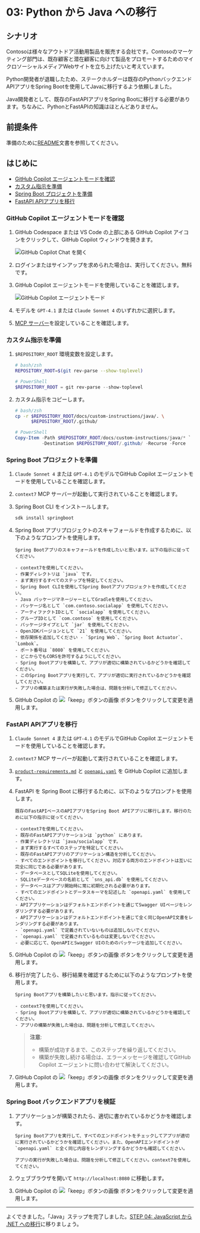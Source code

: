 # 03: Python から Java への移行

## シナリオ

Contosoは様々なアウトドア活動用製品を販売する会社です。Contosoのマーケティング部門は、既存顧客と潜在顧客に向けて製品をプロモートするためのマイクロソーシャルメディアWebサイトを立ち上げたいと考えています。

Python開発者が退職したため、ステークホルダーは既存のPythonバックエンドAPIアプリをSpring Bootを使用してJavaに移行するよう依頼しました。

Java開発者として、既存のFastAPIアプリをSpring Bootに移行する必要があります。ちなみに、PythonとFastAPIの知識はほとんどありません。

## 前提条件

準備のために[README](../README.md)文書を参照してください。

## はじめに

- [GitHub Copilot エージェントモードを確認](#github-copilot-エージェントモードを確認)
- [カスタム指示を準備](#カスタム指示を準備)
- [Spring Boot プロジェクトを準備](#spring-boot-プロジェクトを準備)
- [FastAPI APIアプリを移行](#fastapi-apiアプリを移行)

### GitHub Copilot エージェントモードを確認

1. GitHub Codespace または VS Code の上部にある GitHub Copilot アイコンをクリックして、GitHub Copilot ウィンドウを開きます。

   ![GitHub Copilot Chat を開く](../../docs/images/setup-02.png)

1. ログインまたはサインアップを求められた場合は、実行してください。無料です。
1. GitHub Copilot エージェントモードを使用していることを確認します。

   ![GitHub Copilot エージェントモード](../../docs/images/setup-03.png)

1. モデルを `GPT-4.1` または `Claude Sonnet 4` のいずれかに選択します。
1. [MCP サーバー](./00-setup.md#mcp-サーバーを設定)を設定していることを確認します。

### カスタム指示を準備

1. `$REPOSITORY_ROOT` 環境変数を設定します。

   ```bash
   # bash/zsh
   REPOSITORY_ROOT=$(git rev-parse --show-toplevel)
   ```

   ```powershell
   # PowerShell
   $REPOSITORY_ROOT = git rev-parse --show-toplevel
   ```

1. カスタム指示をコピーします。

    ```bash
    # bash/zsh
    cp -r $REPOSITORY_ROOT/docs/custom-instructions/java/. \
          $REPOSITORY_ROOT/.github/
    ```

    ```powershell
    # PowerShell
    Copy-Item -Path $REPOSITORY_ROOT/docs/custom-instructions/java/* `
              -Destination $REPOSITORY_ROOT/.github/ -Recurse -Force
    ```

### Spring Boot プロジェクトを準備

1. `Claude Sonnet 4` または `GPT-4.1` のモデルでGitHub Copilot エージェントモードを使用していることを確認します。
1. `context7` MCP サーバーが起動して実行されていることを確認します。
1. Spring Boot CLI をインストールします。

    ```bash
    sdk install springboot
    ```

1. Spring Boot アプリプロジェクトのスキャフォールドを作成するために、以下のようなプロンプトを使用します。

    ```text
    Spring Bootアプリのスキャフォールドを作成したいと思います。以下の指示に従ってください。

    - context7を使用してください。
    - 作業ディレクトリは `java` です。
    - まず実行するすべてのステップを特定してください。
    - Spring Boot CLIを使用してSpring Bootアプリプロジェクトを作成してください。
    - Java パッケージマネージャーとしてGradleを使用してください。
    - パッケージ名として `com.contoso.socialapp` を使用してください。
    - アーティファクトIDとして `socialapp` を使用してください。
    - グループIDとして `com.contoso` を使用してください。
    - パッケージタイプとして `jar` を使用してください。
    - OpenJDKバージョンとして `21` を使用してください。
    - 依存関係を追加してください - `Spring Web`、`Spring Boot Actuator`、`Lombok`。
    - ポート番号は `8080` を使用してください。
    - どこからでもCORSを許可するようにしてください。
    - Spring Bootアプリを構築して、アプリが適切に構築されているかどうかを確認してください。
    - このSpring Bootアプリを実行して、アプリが適切に実行されているかどうかを確認してください。
    - アプリの構築または実行が失敗した場合は、問題を分析して修正してください。
    ```

1. GitHub Copilot の ![「keep」ボタンの画像](https://img.shields.io/badge/keep-blue) ボタンをクリックして変更を適用します。

### FastAPI APIアプリを移行

1. `Claude Sonnet 4` または `GPT-4.1` のモデルでGitHub Copilot エージェントモードを使用していることを確認します。
1. `context7` MCP サーバーが起動して実行されていることを確認します。
1. [`product-requirements.md`](../product-requirements.md) と [`openapi.yaml`](../openapi.yaml) を GitHub Copilot に追加します。
1. FastAPI を Spring Boot に移行するために、以下のようなプロンプトを使用します。

    ```text
    既存のFastAPIベースのAPIアプリをSpring Boot APIアプリに移行します。移行のために以下の指示に従ってください。
    
    - context7を使用してください。
    - 既存のFastAPIアプリケーションは `python` にあります。
    - 作業ディレクトリは `java/socialapp` です。
    - まず実行するすべてのステップを特定してください。
    - 既存のFastAPIアプリのアプリケーション構造を分析してください。
    - すべてのエンドポイントを移行してください。対応する両方のエンドポイントは互いに完全に同じである必要があります。
    - データベースとしてSQLiteを使用してください。
    - SQLiteデータベースの名前として `sns_api.db` を使用してください。
    - データベースはアプリ開始時に常に初期化される必要があります。
    - すべてのエンドポイントとデータスキーマを記述した `openapi.yaml` を使用してください。
    - APIアプリケーションはデフォルトエンドポイントを通じてSwagger UIページをレンダリングする必要があります。
    - APIアプリケーションはデフォルトエンドポイントを通じて全く同じOpenAPI文書をレンダリングする必要があります。
    - `openapi.yaml` で定義されていないものは追加しないでください。
    - `openapi.yaml` で定義されているものは変更しないでください。
    - 必要に応じて、OpenAPIとSwagger UIのためのパッケージを追加してください。
    ```

1. GitHub Copilot の ![「keep」ボタンの画像](https://img.shields.io/badge/keep-blue) ボタンをクリックして変更を適用します。
1. 移行が完了したら、移行結果を確認するために以下のようなプロンプトを使用します。

    ```text
    Spring Bootアプリを構築したいと思います。指示に従ってください。

    - context7を使用してください。
    - Spring Bootアプリを構築して、アプリが適切に構築されているかどうかを確認してください。
    - アプリの構築が失敗した場合は、問題を分析して修正してください。
    ```

   > **注意**:
   >
   > - 構築が成功するまで、このステップを繰り返してください。
   > - 構築が失敗し続ける場合は、エラーメッセージを確認してGitHub Copilot エージェントに問い合わせて解決してください。

1. GitHub Copilot の ![「keep」ボタンの画像](https://img.shields.io/badge/keep-blue) ボタンをクリックして変更を適用します。

### Spring Boot バックエンドアプリを検証

1. アプリケーションが構築されたら、適切に書かれているかどうかを確認します。

    ```text
    Spring Bootアプリを実行して、すべてのエンドポイントをチェックしてアプリが適切に実行されているかどうかを確認してください。また、OpenAPIエンドポイントが `openapi.yaml` と全く同じ内容をレンダリングするかどうかも確認してください。

    アプリの実行が失敗した場合は、問題を分析して修正してください。context7を使用してください。
    ```

1. ウェブブラウザを開いて `http://localhost:8080` に移動します。
1. GitHub Copilot の ![「keep」ボタンの画像](https://img.shields.io/badge/keep-blue) ボタンをクリックして変更を適用します。

---

よくできました。「Java」ステップを完了しました。[STEP 04: JavaScript から .NET への移行](./04-dotnet.md)に移りましょう。